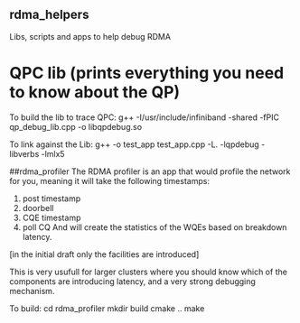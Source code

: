 ## rdma_helpers
Libs, scripts and apps to help debug RDMA


# QPC lib (prints everything you need to know about the QP)
To build the lib to trace QPC:
g++ -I/usr/include/infiniband -shared -fPIC qp_debug_lib.cpp -o libqpdebug.so

To link against the Lib:
g++ -o test_app test_app.cpp -L. -lqpdebug -libverbs -lmlx5


##rdma_profiler
The RDMA profiler is an app that would profile the network for you, meaning it will take the following timestamps:
  1. post timestamp
  2. doorbell
  3. CQE timestamp
  4. poll CQ
And will create the statistics of the WQEs based on breakdown latency.

[in the initial draft only the facilities are introduced]

This is very usufull for larger clusters where you should know which of the components are introducing latency, and a very strong debugging mechanism.

To build:
cd rdma_profiler
mkdir build
cmake ..
make




